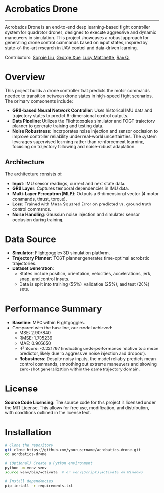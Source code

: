 # Acrobatics Drone
---
Acrobatics Drone is an end-to-end deep learning-based flight controller system for quadrotor drones, designed to execute aggressive and dynamic maneuvers in simulation. This project showcases a robust approach for generating drone control commands based on input states, inspired by state-of-the-art research in UAV control and data-driven learning.

Contributors: [Sophie Liu](mailto:sophiezy.liu@mail.utoronto.ca), [George Xue](mailto:george.xue@mail.utoronto.ca), [Lucy Matchette](mailto:lucy.matchette@mail.utoronto.ca), [Ran Qi](lucy.matchette@mail.utoronto.ca)

# Overview
This project builds a drone controller that predicts the motor commands needed to transition between drone states in high-speed flight scenarios. The primary components include:
- **GRU-based Neural Network Controller**: Uses historical IMU data and trajectory states to predict 6-dimensional control outputs.
- **Data Pipeline**: Utilizes the Flightgoggles simulator and TOGT trajectory planner to generate training and testing data.
- **Noise Robustness**: Incorporates noise injection and sensor occlusion to improve controller reliability under real-world uncertainties.
The system leverages supervised learning rather than reinforcement learning, focusing on trajectory following and noise-robust adaptation.

## Architecture
The architecture consists of:
- **Input**: IMU sensor readings, current and next state data.
- **GRU Layer**: Captures temporal dependencies in IMU data.
- **Multi-Layer Perceptron (MLP)**: Outputs a 6-dimensional vector (4 motor commands, thrust, torque).
- **Loss**: Trained with Mean Squared Error on predicted vs. ground truth control commands.
- **Noise Handling**: Gaussian noise injection and simulated sensor occlusion during training.

# Data Source
- **Simulator**: Flightgoggles 3D simulation platform.
- **Trajectory Planner**: TOGT planner generates time-optimal acrobatic trajectories.
- **Dataset Generation**:
  - States include position, orientation, velocities, accelerations, jerk, snap, and control inputs.
  - Data is split into training (55%), validation (25%), and test (20%) sets.

# Performance Summary
- **Baseline**: MPC within Flightgoggles.
- Compared with the baseline, our model achieved:
  - MSE: 2.907840
  - RMSE: 1.705239
  - MAE: 0.905650
  - R² Score: -0.221797 (indicating underperformance relative to a mean predictor, likely due to aggressive noise injection and dropout).
  - **Robustness**: Despite noisy inputs, the model reliably predicts mean control commands, smoothing out extreme maneuvers and showing zero-shot generalization within the same trajectory domain.

# License
**Source Code Licensing**:
The source code for this project is licensed under the MIT License. This allows for free use, modification, and distribution, with conditions outlined in the license text.

# Installation
```bash
# Clone the repository
git clone https://github.com/yourusername/acrobatics-drone.git
cd acrobatics-drone

# (Optional) Create a Python environment
python -m venv venv
source venv/bin/activate  # or venv\Scripts\activate on Windows

# Install dependencies
pip install -r requirements.txt
```
